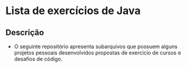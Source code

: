 # Lista de exercícios de Java

## Descrição
- O seguinte repositório apresenta subarquivos que possuem alguns projetos pessoais desenvolvidos propostas de exercício de cursos e desafios de código.
